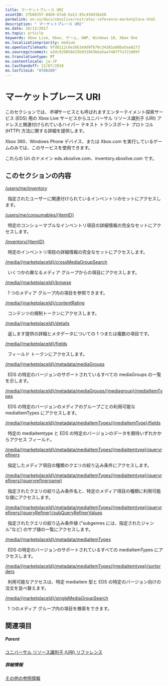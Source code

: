 ```yaml
---
title: マーケットプレース URI
assetID: 27b6035f-84b9-67a8-6a12-85c450d18a58
permalink: en-us/docs/xboxlive/rest/atoc-reference-marketplace.html
description: " マーケットプレース URI"
ms.date: 10/12/2017
ms.topic: article
keywords: Xbox Live, Xbox, ゲーム, UWP, Windows 10, Xbox One
ms.localizationpriority: medium
ms.openlocfilehash: 9fd8112c6e16b3e9d9fb70c34381e88ba5aa6273
ms.sourcegitcommit: a3dc929858415b933943bba5aa7487ffa721899f
ms.translationtype: MT
ms.contentlocale: ja-JP
ms.lasthandoff: 12/07/2018
ms.locfileid: "8786289"
---
```

# <a name="marketplace-uris"></a>マーケットプレース URI

このセクションでは、*市場*サービスとも呼ばれますエンターテイメント探索サービス (EDS) 用の Xbox Live サービスからユニバーサル リソース識別子 (URI) アドレスと関連付けられているハイパー テキスト トランスポート プロトコル (HTTP) 方法に関する詳細を提供します。

Xbox 360、Windows Phone デバイス、または Xbox.com を実行しているゲームのみでは、このサービスを使用できます。

これらの Uri のドメイン eds.xboxlive.com、inventory.xboxlive.com です。

<a id="ID4EPB"></a>

 
## <a name="in-this-section"></a>このセクションの内容

[/users/me/inventory](uri-inventory.md)

&nbsp;&nbsp;指定されたユーザーに関連付けられているインベントリのセットにアクセスします。

[/users/me/consumables/{itemID}](uri-inventoryconsumablesitemurl.md)

&nbsp;&nbsp;特定のコンシューマブルなインベントリ項目の詳細情報の完全なセットにアクセスします。

[/inventory/{itemID}](uri-inventoryitemurl.md)

&nbsp;&nbsp;特定のインベントリ項目の詳細情報の完全なセットにアクセスします。

[/media/{marketplaceId}/crossMediaGroupSearch](uri-localecrossmediagroupsearch.md)

&nbsp;&nbsp;いくつかの異なるメディア グループからの項目にアクセスします。

[/media/{marketplaceId}/browse](uri-medialocalebrowse.md)

&nbsp;&nbsp;1 つのメディア グループ内の項目を参照できます。

[/media/{marketplaceId}/contentRating](uri-medialocalecontentrating.md)

&nbsp;&nbsp;コンテンツの規制トークンにアクセスします。

[/media/{marketplaceId}/details](uri-medialocaledetails.md)

&nbsp;&nbsp;返します提供の詳細とメタデータについての 1 つまたは複数の項目です。

[/media/{marketplaceId}/fields](uri-medialocalefields.md)

&nbsp;&nbsp;フィールド トークンにアクセスします。

[/media/{marketplaceId}/metadata/mediaGroups](uri-medialocalemetadatamediagroups.md)

&nbsp;&nbsp;EDS の特定のバージョンのサポートされているすべての mediaGroups の一覧を示します。

[/media/{marketplaceId}/metadata/mediaGroups/{mediagroup}/mediaItemTypes](uri-medialocalemetadatamediagroupsmediaitemtypes.md)

&nbsp;&nbsp;EDS の特定のバージョンのメディアのグループごとの利用可能な mediaItemTypes にアクセスします。

[/media/{marketplaceId}/metadata/mediaItemTypes/{mediaItemType}/fields](uri-medialocalemetadatamediaitemtypefields.md)

&nbsp;&nbsp;特定の mediaitemtype と EDS の特定のバージョンのデータを期待いずれかからアクセス フィールド。

[/media/{marketplaceId}/metadata/mediaItemTypes/{mediaitemtype}/queryrefiners](uri-medialocalemetadatamediaitemtypequeryrefiners.md)

&nbsp;&nbsp;指定したメディア項目の種類のクエリの絞り込み条件にアクセスします。

[/media/{marketplaceId}/metadata/mediaItemTypes/{mediaitemtype}/queryrefiners/{queryrefinername}](uri-medialocalemetadatamediaitemtypequeryrefinersqueryrefinername.md)

&nbsp;&nbsp;指定されたクエリの絞り込み条件名と、特定のメディア項目の種類に利用可能な値にアクセスします。

[/media/{marketplaceId}/metadata/mediaItemTypes/{mediaitemtype}/queryrefiners/{queryRefiner}/subQueryRefinerValues](uri-medialocalemediaitemtypequeryrefinersubqueryrefinervalues.md)

&nbsp;&nbsp;指定されたクエリの絞り込み条件値 ("subgenres には、指定されたジャンル"など) のサブ値の一覧にアクセスします。

[/media/{marketplaceId}/metadata/mediaItemTypes](uri-medialocalemetadatamediaitemtypes.md)

&nbsp;&nbsp;EDS の特定のバージョンのサポートされているすべての mediaItemTypes にアクセスします。

[/media/{marketplaceId}/metadata/mediaItemTypes/{mediaitemtype}/sortorders](uri-medialocalemetadatamediaitemtypesortorders.md)

&nbsp;&nbsp;利用可能なアクセスは、特定 mediaitem 型と EDS の特定のバージョン向けの注文を並べ替えます。

[/media/{marketplaceId}/singleMediaGroupSearch](uri-medialocalesinglemediagroupsearch.md)

&nbsp;&nbsp;1 つのメディア グループ内の項目を検索をできます。

<a id="ID4EFD"></a>


## <a name="see-also"></a>関連項目

<a id="ID4EHD"></a>


##### <a name="parent"></a>Parent

[ユニバーサル リソース識別子 (URI) リファレンス](../atoc-xboxlivews-reference-uris.md)


<a id="ID4ERD"></a>


##### <a name="further-information"></a>詳細情報

[その他の参照情報](../../additional/atoc-xboxlivews-reference-additional.md)
